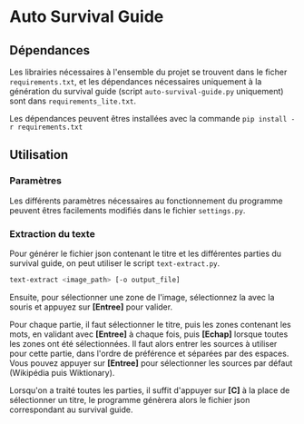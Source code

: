 # Auto Survival Guide


## Dépendances

Les librairies nécessaires à l'ensemble du projet se trouvent dans le ficher `requirements.txt`, et les dépendances nécessaires uniquement à la génération du survival guide (script `auto-survival-guide.py` uniquement) sont dans `requirements_lite.txt`.

Les dépendances peuvent êtres installées avec la commande ```pip install -r requirements.txt```

## Utilisation

### Paramètres

Les différents paramètres nécessaires au fonctionnement du programme peuvent êtres facilements modifiés dans le fichier `settings.py`.

### Extraction du texte

Pour générer le fichier json contenant le titre et les différentes parties du survival guide, on peut utiliser le script `text-extract.py`.

```bash
text-extract <image_path> [-o output_file]
```

Ensuite, pour sélectionner une zone de l'image, sélectionnez la avec la souris et appuyez sur **[Entree]** pour valider.

Pour chaque partie, il faut sélectionner le titre, puis les zones contenant les mots, en validant avec **[Entree]** à chaque fois, puis **[Echap]** lorsque toutes les zones ont été sélectionnées.
Il faut alors entrer les sources à utiliser pour cette partie, dans l'ordre de préférence et séparées par des espaces. Vous pouvez appuyer sur **[Entree]** pour sélectionner les sources par défaut (Wikipédia puis Wiktionary).

Lorsqu'on a traité toutes les parties, il suffit d'appuyer sur **[C]** à la place de sélectionner un titre, le programme génèrera alors le fichier json correspondant au survival guide.